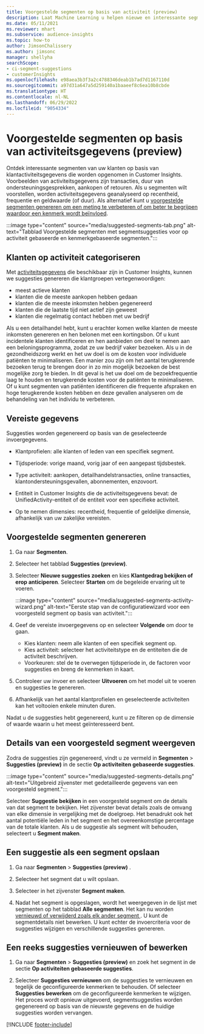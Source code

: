 ```yaml
---
title: Voorgestelde segmenten op basis van activiteit (preview)
description: Laat Machine Learning u helpen nieuwe en interessante segmenten te vinden op basis van klantactiviteit.
ms.date: 05/11/2021
ms.reviewer: mhart
ms.subservice: audience-insights
ms.topic: how-to
author: JimsonChalissery
ms.author: jimsonc
manager: shellyha
searchScope:
- ci-segment-suggestions
- customerInsights
ms.openlocfilehash: e98aea3b3f3a2c4788346deab1b7ad7d1167110d
ms.sourcegitcommit: a97d31a647a5d259140a1baaeef8c6ea10b8cbde
ms.translationtype: HT
ms.contentlocale: nl-NL
ms.lasthandoff: 06/29/2022
ms.locfileid: "9054334"
---
```

# <a name="suggested-segments-based-on-activity-data-preview"></a>Voorgestelde segmenten op basis van activiteitsgegevens (preview)

Ontdek interessante segmenten van uw klanten op basis van klantactiviteitsgegevens die worden opgenomen in Customer Insights. Voorbeelden van activiteitsgegevens zijn transacties, duur van ondersteuningsgesprekken, aankopen of retouren. Als u segmenten wilt voorstellen, worden activiteitsgegevens geanalyseerd op recentheid, frequentie en geldwaarde (of duur). Als alternatief kunt u [voorgestelde segmenten genereren om een meting te verbeteren of om beter te begrijpen waardoor een kenmerk wordt beïnvloed](suggested-segments.md).

:::image type="content" source="media/suggested-segments-tab.png" alt-text="Tabblad Voorgestelde segmenten met segmentsuggesties voor op activiteit gebaseerde en kenmerkgebaseerde segmenten.":::

## <a name="categorize-customers-by-activity"></a>Klanten op activiteit categoriseren

Met [activiteitsgegevens](activities.md) die beschikbaar zijn in Customer Insights, kunnen we suggesties genereren die klantgroepen vertegenwoordigen:

- meest actieve klanten 
- klanten die de meeste aankopen hebben gedaan 
- klanten die de meeste inkomsten hebben gegenereerd 
- klanten die de laatste tijd niet actief zijn geweest 
- klanten die regelmatig contact hebben met uw bedrijf  

Als u een detailhandel hebt, kunt u erachter komen welke klanten de meeste inkomsten genereren en hen belonen met een kortingsbon. Of u kunt incidentele klanten identificeren en hen aanbieden om deel te nemen aan een beloningsprogramma, zodat ze uw bedrijf vaker bezoeken.
Als u in de gezondheidszorg werkt en het uw doel is om de kosten voor individuele patiënten te minimaliseren. Een manier zou zijn om het aantal terugkerende bezoeken terug te brengen door in zo min mogelijk bezoeken de best mogelijke zorg te bieden. In dit geval is het uw doel om de bezoekfrequentie laag te houden en terugkerende kosten voor de patiënten te minimaliseren. Of u kunt segmenten van patiënten identificeren die frequente afspraken en hoge terugkerende kosten hebben en deze gevallen analyseren om de behandeling van het individu te verbeteren. 

## <a name="required-data"></a>Vereiste gegevens

Suggesties worden gegenereerd op basis van de geselecteerde invoergegevens. 

- Klantprofielen: alle klanten of leden van een specifiek segment. 

- Tijdsperiode: vorige maand, vorig jaar of een aangepast tijdsbestek.

- Type activiteit: aankopen, detailhandelstransacties, online transacties, klantondersteuningsgevallen, abonnementen, enzovoort.  

- Entiteit in Customer Insights die de activiteitsgegevens bevat: de UnifiedActivity-entiteit of de entiteit voor een specifieke activiteit. 

- Op te nemen dimensies: recentheid, frequentie of geldelijke dimensie, afhankelijk van uw zakelijke vereisten.

## <a name="generate-suggested-segments"></a>Voorgestelde segmenten genereren

1. Ga naar **Segmenten**.

1. Selecteer het tabblad **Suggesties (preview)**.

1. Selecteer **Nieuwe suggesties zoeken** en kies **Klantgedrag bekijken of erop anticiperen**. Selecteer **Starten** om de begeleide ervaring uit te voeren.

   :::image type="content" source="media/suggested-segments-activity-wizard.png" alt-text="Eerste stap van de configuratiewizard voor een voorgesteld segment op basis van activiteit.":::

1. Geef de vereiste invoergegevens op en selecteer **Volgende** om door te gaan.

   - Kies klanten: neem alle klanten of een specifiek segment op.
   - Kies activiteit: selecteer het activiteitstype en de entiteiten die de activiteit beschrijven.
   - Voorkeuren: stel de te overwegen tijdsperiode in, de factoren voor suggesties en breng de kenmerken in kaart.

1. Controleer uw invoer en selecteer **Uitvoeren** om het model uit te voeren en suggesties te genereren.

1. Afhankelijk van het aantal klantprofielen en geselecteerde activiteiten kan het voltooien enkele minuten duren. 

Nadat u de suggesties hebt gegenereerd, kunt u ze filteren op de dimensie of waarde waarin u het meest geïnteresseerd bent. 

## <a name="view-details-of-a-suggested-segment"></a>Details van een voorgesteld segment weergeven

Zodra de suggesties zijn gegenereerd, vindt u ze vermeld in **Segmenten** > **Suggesties (preview)** in de sectie **Op activiteiten gebaseerde suggesties**.

:::image type="content" source="media/suggested-segments-details.png" alt-text="Uitgebreid zijvenster met gedetailleerde gegevens van een voorgesteld segment.":::

Selecteer **Suggestie bekijken** in een voorgesteld segment om de details van dat segment te bekijken. Het zijvenster bevat details zoals de omvang van elke dimensie in vergelijking met de doelgroep. Het benadrukt ook het aantal potentiële leden in het segment en het overeenkomstige percentage van de totale klanten. Als u de suggestie als segment wilt behouden, selecteert u **Segment maken**.    

## <a name="save-a-suggestion-as-a-segment"></a>Een suggestie als een segment opslaan

1. Ga naar **Segmenten** > **Suggesties (preview)** ​.

1. Selecteer het segment dat u wilt opslaan. 

1. Selecteer in het zijvenster **Segment maken**. 

1. Nadat het segment is opgeslagen, wordt het weergegeven in de lijst met segmenten op het tabblad **Alle segmenten**. Het kan nu worden [vernieuwd of verwijderd zoals elk ander segment ](segments.md). U kunt de segmentdetails niet bewerken. U kunt echter de invoercriteria voor de suggesties wijzigen en verschillende suggesties genereren.

## <a name="refresh-or-edit-a-set-of-suggestions"></a>Een reeks suggesties vernieuwen of bewerken

1. Ga naar **Segmenten** > **Suggesties (preview)** en zoek het segment in de sectie **Op activiteiten gebaseerde suggesties**.

1. Selecteer **Suggesties vernieuwen** om de suggesties te vernieuwen en tegelijk de geconfigureerde kenmerken te behouden. Of selecteer **Suggesties bewerken** om de geconfigureerde kenmerken te wijzigen. Het proces wordt opnieuw uitgevoerd, segmentsuggesties worden gegenereerd op basis van de nieuwste gegevens en de huidige suggesties worden vervangen.

[!INCLUDE [footer-include](includes/footer-banner.md)]
